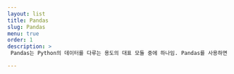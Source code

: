 ```yaml
---
layout: list
title: Pandas
slug: Pandas
menu: true
order: 1
description: >
 Pandas는 Python의 데이터를 다루는 용도의 대표 모듈 중에 하나임. Pandas를 사용하면 사용하면 몇줄의 코드만으로 Data를 쉽고 강력하게 처리할 수 있음. Pandas는 외워야 할 것이 많아서 정리를 잘 해두지 않으면 안됨. 가까운 미래에 데이터를 다루는데 있어서 Excel + VBA이상으로 사용할 것으로 예상함.

---
```


